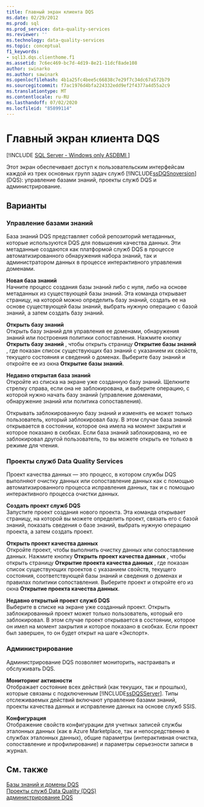 ```yaml
---
title: Главный экран клиента DQS
ms.date: 02/29/2012
ms.prod: sql
ms.prod_service: data-quality-services
ms.reviewer: ''
ms.technology: data-quality-services
ms.topic: conceptual
f1_keywords:
- sql13.dqs.clienthome.f1
ms.assetid: 7c6ec469-bc7d-4d19-8e21-11dcf8ade108
author: swinarko
ms.author: sawinark
ms.openlocfilehash: 4b1a25fc4bee5c66838c7e29f7c34dc67a572b79
ms.sourcegitcommit: f7ac1976d4bfa224332edd9ef2f4377a4d55a2c9
ms.translationtype: MT
ms.contentlocale: ru-RU
ms.lasthandoff: 07/02/2020
ms.locfileid: "85899114"
---
```

# <a name="data-quality-client-home-screen"></a>Главный экран клиента DQS

[!INCLUDE [SQL Server - Windows only ASDBMI  ](../includes/applies-to-version/sqlserver.md)]

  Этот экран обеспечивает доступ к пользовательским интерфейсам каждой из трех основных групп задач служб [!INCLUDE[ssDQSnoversion](../includes/ssdqsnoversion-md.md)] (DQS): управление базами знаний, проекты служб DQS и администрирование.  
  
## <a name="options"></a>Варианты  
  
### <a name="knowledge-base-management"></a>Управление базами знаний  
 База знаний DQS представляет собой репозиторий метаданных, которые используются DQS для повышения качества данных. Эти метаданные создаются как платформой служб DQS в процессе автоматизированного обнаружения набора знаний, так и администратором данных в процессе интерактивного управления доменами.  
  
 **Новая база знаний**  
 Начните процесс создания базы знаний либо с нуля, либо на основе метаданных из существующей базы знаний. Эта команда открывает страницу, на которой можно определить базу знаний, создать ее на основе существующей базы знаний, выбрать нужную операцию с базой знаний, а затем создать базу знаний.  
  
 **Открыть базу знаний**  
 Открыть базу знаний для управления ее доменами, обнаружения знаний или построения политики сопоставления. Нажмите кнопку **Открыть базу знаний** , чтобы открыть страницу **Открытие базы знаний** , где показан список существующих баз знаний с указанием их свойств, текущего состояния и сведений о доменах. Выберите базу знаний и откройте ее из окна **Открытие базы знаний**.  
  
 **Недавно открытая база знаний**  
 Откройте из списка на экране уже созданную базу знаний. Щелкните стрелку справа, если она не заблокирована, и выберите операцию, с которой нужно начать базу знаний (управление доменами, обнаружение знаний или политика сопоставления).  
  
 Открывать заблокированную базу знаний и изменять ее может только пользователь, который заблокировал базу. В этом случае база знаний открывается в состоянии, которое она имела на момент закрытия и которое показано в скобках. Если база знаний заблокирована, но ее заблокировал другой пользователь, то вы можете открыть ее только в режиме для чтения.  
  
### <a name="data-quality-projects"></a>Проекты служб Data Quality Services  
 Проект качества данных — это процесс, в котором службы DQS выполняют очистку данных или сопоставление данных как с помощью автоматизированного процесса исправления данных, так и с помощью интерактивного процесса очистки данных.  
  
 **Создать проект служб DQS**  
 Запустите проект создания нового проекта. Эта команда открывает страницу, на которой вы можете определить проект, связать его с базой знаний, показать сведения о базе знаний, выбрать нужную операцию проекта, а затем создать проект.  
  
 **Открыть проект качества данных**  
 Откройте проект, чтобы выполнить очистку данных или сопоставление данных. Нажмите кнопку **Открыть проект качества данных** , чтобы открыть страницу **Открытие проекта качества данных** , где показан список существующих проектов с указанием свойств, текущего состояния, соответствующей базы знаний и сведения о доменах и правилах политики сопоставления. Выберите проект и откройте его из окна **Открытие проекта качества данных**.  
  
 **Недавно открытый проект служб DQS**  
 Выберите в списке на экране уже созданный проект. Открыть заблокированный проект может только пользователь, который его заблокировал. В этом случае проект открывается в состоянии, которое он имел на момент закрытия и которое показано в скобках. Если проект был завершен, то он будет открыт на шаге «Экспорт».  
  
### <a name="administration"></a>Администрирование  
 Администрирование DQS позволяет мониторить, настраивать и обслуживать DQS.  
  
 **Мониторинг активности**  
 Отображает состояние всех действий (как текущих, так и прошлых), которые связаны с подключенным [!INCLUDE[ssDQSServer](../includes/ssdqsserver-md.md)]. Типы отслеживаемых действий включают управление базами знаний, проекты качества данных и исправление данных на основе служб SSIS.  
  
 **Конфигурация**  
 Отображение свойств конфигурации для учетных записей службы эталонных данных (как в Azure Marketplace, так и непосредственно в службах эталонных данных), общие параметры (интерактивная очистка, сопоставление и профилирование) и параметры серьезности записи в журнал.  
  
## <a name="see-also"></a>См. также  
 [Базы знаний и домены DQS](../data-quality-services/dqs-knowledge-bases-and-domains.md)   
 [Проекты служб Data Quality &#40;DQS&#41;](../data-quality-services/data-quality-projects-dqs.md)   
 [администрирование DQS](../data-quality-services/dqs-administration.md)  
  
  
